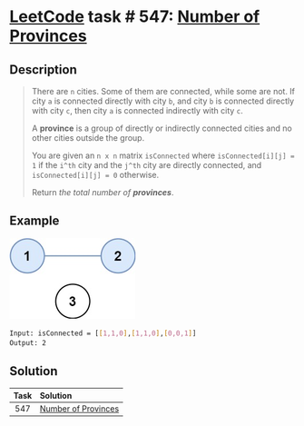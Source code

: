 # [LeetCode][leetcode] task # 547: [Number of Provinces][task]

Description
-----------

> There are `n` cities. Some of them are connected, while some are not.
> If city `a` is connected directly with city `b`, and city `b` is connected directly with city `c`,
> then city `a` is connected indirectly with city `c`.
> 
> A **province** is a group of directly or indirectly connected cities and no other cities outside the group.
> 
> You are given an `n x n` matrix `isConnected` where `isConnected[i][j] = 1`
> if the `i^th` city and the `j^th` city are directly connected, and `isConnected[i][j] = 0` otherwise.
> 
> Return _the total number of **provinces**_.

 Example
-------

![matrix.png](image/matrix.png)

```sh
Input: isConnected = [[1,1,0],[1,1,0],[0,0,1]]
Output: 2
```

Solution
--------

| Task | Solution                        |
|:----:|:--------------------------------|
| 547  | [Number of Provinces][solution] |


[leetcode]: <http://leetcode.com/>
[task]: <https://leetcode.com/problems/number-of-provinces/>
[solution]: <https://github.com/wellaxis/praxis-leetcode/blob/main/src/main/java/com/witalis/praxis/leetcode/task/h6/p547/option/Practice.java>
